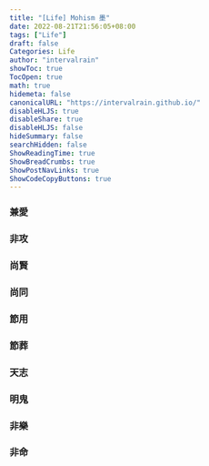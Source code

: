 ```yaml
---
title: "[Life] Mohism 墨"
date: 2022-08-21T21:56:05+08:00
tags: ["Life"]
draft: false
Categories: Life
author: "intervalrain"
showToc: true
TocOpen: true
math: true
hidemeta: false
canonicalURL: "https://intervalrain.github.io/"
disableHLJS: true
disableShare: true
disableHLJS: false
hideSummary: false
searchHidden: false
ShowReadingTime: true
ShowBreadCrumbs: true
ShowPostNavLinks: true
ShowCodeCopyButtons: true
---
```


### 兼愛
### 非攻
### 尚賢
### 尚同
### 節用
### 節葬
### 天志
### 明鬼
### 非樂
### 非命